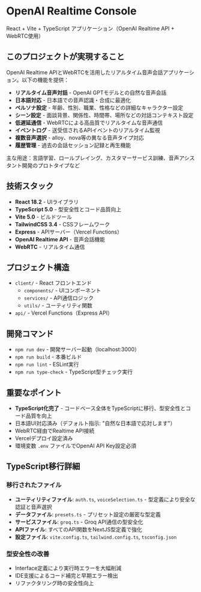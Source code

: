 # OpenAI Realtime Console

React + Vite + TypeScript アプリケーション（OpenAI Realtime API + WebRTC使用）

## このプロジェクトが実現すること

OpenAI Realtime APIとWebRTCを活用したリアルタイム音声会話アプリケーション。以下の機能を提供：

- **リアルタイム音声対話** - OpenAI GPTモデルとの自然な音声会話
- **日本語対応** - 日本語での音声認識・合成に最適化
- **ペルソナ設定** - 年齢、性別、職業、性格などの詳細なキャラクター設定
- **シーン設定** - 面談背景、関係性、時間帯、場所などの対話コンテキスト設定
- **低遅延通信** - WebRTCによる高品質でリアルタイムな音声通信
- **イベントログ** - 送受信されるAPIイベントのリアルタイム監視
- **複数音声選択** - alloy、nova等の異なる音声タイプ対応
- **履歴管理** - 過去の会話セッション記録と再生機能

主な用途：言語学習、ロールプレイング、カスタマーサービス訓練、音声アシスタント開発のプロトタイプなど

## 技術スタック

- **React 18.2** - UIライブラリ
- **TypeScript 5.0** - 型安全性とコード品質向上
- **Vite 5.0** - ビルドツール
- **TailwindCSS 3.4** - CSSフレームワーク
- **Express** - APIサーバー（Vercel Functions）
- **OpenAI Realtime API** - 音声会話機能
- **WebRTC** - リアルタイム通信

## プロジェクト構造

- `client/` - React フロントエンド
  - `components/` - UIコンポーネント
  - `services/` - API通信ロジック
  - `utils/` - ユーティリティ関数
- `api/` - Vercel Functions（Express API）

## 開発コマンド

- `npm run dev` - 開発サーバー起動（localhost:3000）
- `npm run build` - 本番ビルド
- `npm run lint` - ESLint実行
- `npm run type-check` - TypeScript型チェック実行

## 重要なポイント

- **TypeScript化完了** - コードベース全体をTypeScriptに移行、型安全性とコード品質を向上
- 日本語UI対応済み（デフォルト指示: "自然な日本語で応対します"）
- WebRTC経由でRealtime API接続
- Vercelデプロイ設定済み
- 環境変数 `.env` ファイルでOpenAI API Key設定必須

## TypeScript移行詳細

### 移行されたファイル
- **ユーティリティファイル**: `auth.ts`, `voiceSelection.ts` - 型定義により安全な認証と音声選択
- **データファイル**: `presets.ts` - プリセット設定の厳密な型定義
- **サービスファイル**: `groq.ts` - Groq API通信の型安全化
- **APIファイル**: すべてのAPI関数をNextJS型定義で強化
- **設定ファイル**: `vite.config.ts`, `tailwind.config.ts`, `tsconfig.json`

### 型安全性の改善
- Interface定義により実行時エラーを大幅削減
- IDE支援によるコード補完と早期エラー検出
- リファクタリング時の安全性向上